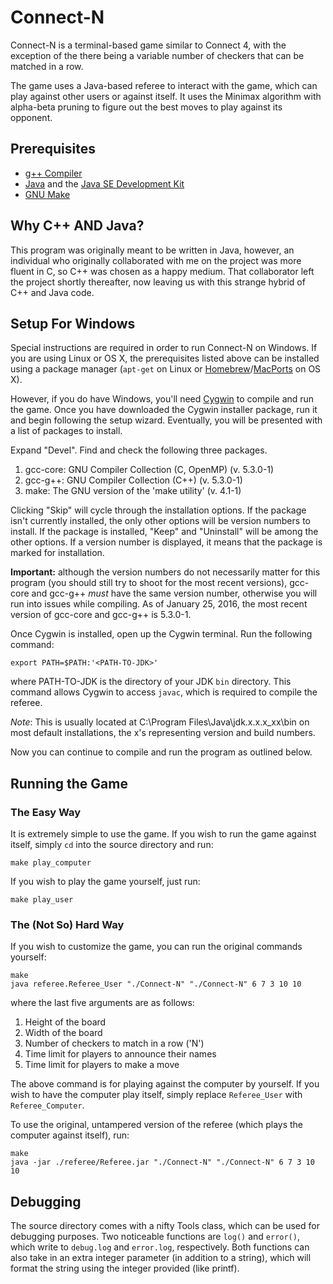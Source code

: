# Connect-N

Connect-N is a terminal-based game similar to Connect 4, with the exception of the there being a variable number of checkers that can be matched in a row.

The game uses a Java-based referee to interact with the game, which can play against other users or against itself. It uses the Minimax algorithm with alpha-beta pruning to figure out the best moves to play against its opponent.

## Prerequisites

- [g++ Compiler](https://www.gnu.org/software/gcc/releases.html)
- [Java](https://www.java.com/en/download/) and the [Java SE Development Kit](http://www.oracle.com/technetwork/java/javase/downloads/index.html)
- [GNU Make](https://www.gnu.org/software/make/)

## Why C++ AND Java?

This program was originally meant to be written in Java, however, an individual who originally collaborated with me on the project was more fluent in C, so C++ was chosen as a happy medium. That collaborator left the project shortly thereafter, now leaving us with this strange hybrid of C++ and Java code.

## Setup For Windows

Special instructions are required in order to run Connect-N on Windows. If you are using Linux or OS X, the prerequisites listed above can be installed using a package manager (`apt-get` on Linux or [Homebrew](http://brew.sh/)/[MacPorts](https://www.macports.org/) on OS X).

However, if you do have Windows, you'll need [Cygwin](https://cygwin.com/install.html) to compile and run the game. Once you have downloaded the Cygwin installer package, run it and begin following the setup wizard. Eventually, you will be presented with a list of packages to install.

Expand "Devel". Find and check the following three packages.

1. gcc-core: GNU Compiler Collection (C, OpenMP) (v. 5.3.0-1)
2. gcc-g++: GNU Compiler Collection (C++) (v. 5.3.0-1)
3. make: The GNU version of the 'make utility' (v. 4.1-1)

Clicking "Skip" will cycle through the installation options. If the package isn't currently installed, the only other options will be version numbers to install. If the package is installed, "Keep" and "Uninstall" will be among the other options. If a version number is displayed, it means that the package is marked for installation.

**Important:** although the version numbers do not necessarily matter for this program (you should still try to shoot for the most recent versions), gcc-core and gcc-g++ *must* have the same version number, otherwise you will run into issues while compiling. As of January 25, 2016, the most recent version of gcc-core and gcc-g++ is 5.3.0-1.

Once Cygwin is installed, open up the Cygwin terminal. Run the following command:

	export PATH=$PATH:'<PATH-TO-JDK>'

where PATH-TO-JDK is the directory of your JDK `bin` directory. This command allows Cygwin to access `javac`, which is required to compile the referee.

*Note*: This is usually located at C:\Program Files\Java\jdk.x.x.x_xx\bin on most default installations, the x's representing version and build numbers.

Now you can continue to compile and run the program as outlined below.  

## Running the Game

### The Easy Way

It is extremely simple to use the game. If you wish to run the game against itself, simply `cd` into the source directory and run:

	make play_computer

If you wish to play the game yourself, just run:

	make play_user

### The (Not So) Hard Way

If you wish to customize the game, you can run the original commands yourself:

	make
	java referee.Referee_User "./Connect-N" "./Connect-N" 6 7 3 10 10

where the last five arguments are as follows:

1. Height of the board
2. Width of the board
3. Number of checkers to match in a row ('N')
3. Time limit for players to announce their names
4. Time limit for players to make a move

The above command is for playing against the computer by yourself. If you wish to have the computer play itself, simply replace `Referee_User` with `Referee_Computer`.

To use the original, untampered version of the referee (which plays the computer against itself), run:

	make
	java -jar ./referee/Referee.jar "./Connect-N" "./Connect-N" 6 7 3 10 10

## Debugging

The source directory comes with a nifty Tools class, which can be used for debugging purposes. Two noticeable functions are `log()` and `error()`, which write to `debug.log` and `error.log`, respectively. Both functions can also take in an extra integer parameter (in addition to a string), which will format the string using the integer provided (like printf).
